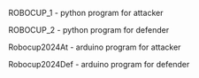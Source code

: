 ROBOCUP_1 - python program for attacker



ROBOCUP_2 - python program for defender






Robocup2024At - arduino program for attacker



Robocup2024Def - arduino program for defender
